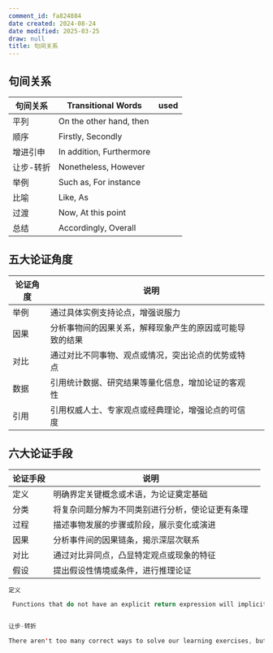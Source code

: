 ```yaml
---
comment_id: fa824884
date created: 2024-08-24
date modified: 2025-03-25
draw: null
title: 句间关系
---
```

## 句间关系

| 句间关系  | Transitional Words       | used |
| ----- | ------------------------ | ---- |
| 平列    | On the other hand, then  |      |
| 顺序    | Firstly, Secondly        |      |
| 增进引申  | In addition, Furthermore |      |
| 让步-转折 | Nonetheless, However     |      |
| 举例    | Such as, For instance    |      |
| 比喻    | Like, As                 |      |
| 过渡    | Now, At this point       |      |
| 总结    | Accordingly, Overall     |      |

## 五大论证角度

| 论证角度 | 说明                           |     |
| ---- | ---------------------------- | --- |
| 举例   | 通过具体实例支持论点，增强说服力             |     |
| 因果   | 分析事物间的因果关系，解释现象产生的原因或可能导致的结果 |     |
| 对比   | 通过对比不同事物、观点或情况，突出论点的优势或特点    |     |
| 数据   | 引用统计数据、研究结果等量化信息，增加论证的客观性    |     |
| 引用   | 引用权威人士、专家观点或经典理论，增强论点的可信度    |     |

## 六大论证手段

| 论证手段 | 说明                       |     |
| ---- | ------------------------ | --- |
| 定义   | 明确界定关键概念或术语，为论证奠定基础      |     |
| 分类   | 将复杂问题分解为不同类别进行分析，使论证更有条理 |     |
| 过程   | 描述事物发展的步骤或阶段，展示变化或演进     |     |
| 因果   | 分析事件间的因果链条，揭示深层次联系       |     |
| 对比   | 通过对比异同点，凸显特定观点或现象的特征     |     |
| 假设   | 提出假设性情境或条件，进行推理论证        |     |

```Java
定义

 Functions that do not have an explicit return expression will implicitly return the None object. This means that if you do not use return in a function, Python will return the None object for you. 


让步-转折

There aren't too many correct ways to solve our learning exercises, but it's still helpful to explore how other people approach the exercise.


```
